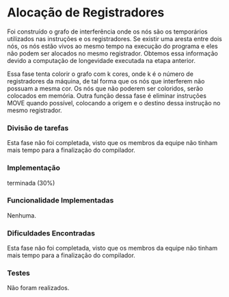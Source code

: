 # Alocação de Registradores #

Foi construído o grafo de interferência onde os nós são os temporários utilizados nas instruções e os registradores. Se existir uma aresta entre dois nós, os nós estão vivos ao mesmo tempo na execução do programa e eles não podem ser alocados no mesmo registrador. Obtemos essa informação devido a computação de longevidade executada na etapa anterior.

Essa fase tenta colorir o grafo com k cores, onde k é o número de registradores da máquina, de tal forma que os nós que interferem não possuam a mesma cor. Os nós que não poderem ser coloridos, serão colocados em memória. Outra função dessa fase é eliminar instruções MOVE quando possível, colocando a origem e o destino dessa instrução no mesmo registrador.


### Divisão de tarefas ###

Esta fase não foi completada, visto que os membros da equipe não tinham mais tempo para a finalização do compilador.

### Implementação ###

terminada (30%)

### Funcionalidade Implementadas ###

Nenhuma.

### Dificuldades Encontradas ###

Esta fase não foi completada, visto que os membros da equipe não tinham mais tempo para a finalização do compilador.

### Testes ###

Não foram realizados.